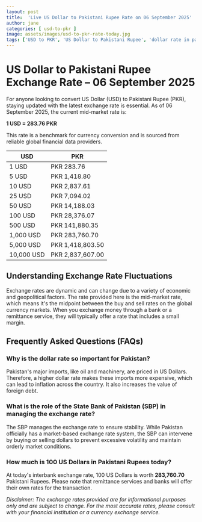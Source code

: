 ```yaml
---
layout: post
title:  'Live US Dollar to Pakistani Rupee Rate on 06 September 2025'
author: jane
categories: [ usd-to-pkr ]
image: assets/images/usd-to-pkr-rate-today.jpg
tags: ['USD to PKR', 'US Dollar to Pakistani Rupee', 'dollar rate in pakistan', 'today dollar rate open market', 'usa to pakistan dollar rate']
---
```


# US Dollar to Pakistani Rupee Exchange Rate – 06 September 2025

For anyone looking to convert US Dollar (USD) to Pakistani Rupee (PKR), staying updated with the latest exchange rate is essential. As of 06 September 2025, the current mid-market rate is:

**1 USD = 283.76 PKR**

This rate is a benchmark for currency conversion and is sourced from reliable global financial data providers.

| USD | PKR |
| --- | --- |
| 1 USD | PKR 283.76 |
| 5 USD | PKR 1,418.80 |
| 10 USD | PKR 2,837.61 |
| 25 USD | PKR 7,094.02 |
| 50 USD | PKR 14,188.03 |
| 100 USD | PKR 28,376.07 |
| 500 USD | PKR 141,880.35 |
| 1,000 USD | PKR 283,760.70 |
| 5,000 USD | PKR 1,418,803.50 |
| 10,000 USD | PKR 2,837,607.00 |


## Understanding Exchange Rate Fluctuations

Exchange rates are dynamic and can change due to a variety of economic and geopolitical factors. The rate provided here is the mid-market rate, which means it's the midpoint between the buy and sell rates on the global currency markets. When you exchange money through a bank or a remittance service, they will typically offer a rate that includes a small margin.

## Frequently Asked Questions (FAQs)

### Why is the dollar rate so important for Pakistan?

Pakistan's major imports, like oil and machinery, are priced in US Dollars. Therefore, a higher dollar rate makes these imports more expensive, which can lead to inflation across the country. It also increases the value of foreign debt.

### What is the role of the State Bank of Pakistan (SBP) in managing the exchange rate?

The SBP manages the exchange rate to ensure stability. While Pakistan officially has a market-based exchange rate system, the SBP can intervene by buying or selling dollars to prevent excessive volatility and maintain orderly market conditions.

### How much is 100 US Dollars in Pakistani Rupees today?

At today's interbank exchange rate, 100 US Dollars is worth **283,760.70** Pakistani Rupees. Please note that remittance services and banks will offer their own rates for the transaction.



*Disclaimer: The exchange rates provided are for informational purposes only and are subject to change. For the most accurate rates, please consult with your financial institution or a currency exchange service.*
